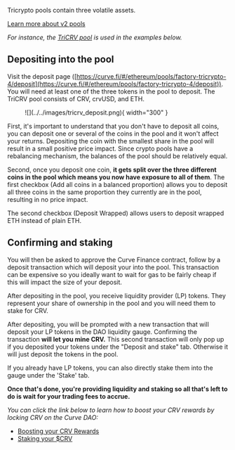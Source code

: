 Tricrypto pools contain three volatile assets.

[Learn more about v2 pools](./../../base-features/understanding-crypto-pools.md)

*For instance, the [TriCRV pool](https://curve.fi/#/ethereum/pools/factory-tricrypto-4/deposit) is used in the examples below.*

## **Depositing into the pool**
Visit the deposit page ([https://curve.fi/#/ethereum/pools/factory-tricrypto-4/deposit](https://curve.fi/#/ethereum/pools/factory-tricrypto-4/deposit)). You will need at least one of the three tokens in the pool to deposit. The TriCRV pool consists of CRV, crvUSD, and ETH.

<figure markdown>
  ![](../../images/tricrv_deposit.png){ width="300" }
  <figcaption></figcaption>
</figure>

First, it's important to understand that you don't have to deposit all coins, you can deposit one or several of the coins in the pool and it won't affect your returns. Depositing the coin with the smallest share in the pool will result in a small positive price impact. Since crypto pools have a rebalancing mechanism, the balances of the pool should be relatively equal.

Second, once you deposit one coin, **it gets split over the three different coins in the pool which means you now have exposure to all of them**. The first checkbox (Add all coins in a balanced proportion) allows you to deposit all three coins in the same proportion they currently are in the pool, resulting in no price impact.

The second checkbox (Deposit Wrapped) allows users to deposit wrapped ETH instead of plain ETH.


## **Confirming and staking**

You will then be asked to approve the Curve Finance contract, follow by a deposit transaction which will deposit your into the pool. This transaction can be expensive so you ideally want to wait for gas to be fairly cheap if this will impact the size of your deposit.

After depositing in the pool, you receive liquidity provider (LP) tokens. They represent your share of ownership in the pool and you will need them to stake for CRV.

After depositing, you will be prompted with a new transaction that will deposit your LP tokens in the DAO liquidity gauge. Confirming the transaction **will let you mine CRV.** This second transaction will only pop up if you deposited your tokens under the "Deposit and stake" tab. Otherwise it will just deposit the tokens in the pool. 

If you already have LP tokens, you can also directly stake them into the gauge under the 'Stake' tab.

**Once that's done, you're providing liquidity and staking so all that's left to do is wait for your trading fees to accrue.**

*You can click the link below to learn how to boost your CRV rewards by locking CRV on the Curve DAO:*

- [Boosting your CRV Rewards](./../../reward-gauges/boosting-your-crv-rewards.md)
- [Staking your $CRV](./../../vecrv/locking-your-crv.md)